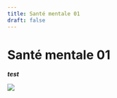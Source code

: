 ```yaml
---
title: Santé mentale 01
draft: false
---
```


# Santé mentale 01

**_test_**

![](/images/uploads/avatar.jpg)
